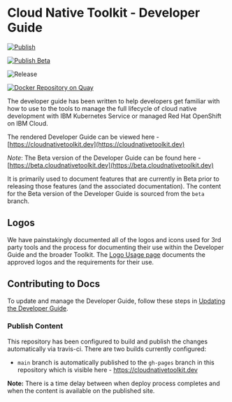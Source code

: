 # Cloud Native Toolkit - Developer Guide

[![Publish](https://github.com/cloud-native-toolkit/developer-guide/actions/workflows/publish.yaml/badge.svg)](https://github.com/cloud-native-toolkit/developer-guide/actions/workflows/publish.yaml)

[![Publish Beta](https://github.com/cloud-native-toolkit/developer-guide/actions/workflows/publish-beta.yaml/badge.svg)](https://github.com/cloud-native-toolkit/developer-guide/actions/workflows/publish-beta.yaml)

![Release](https://img.shields.io/github/v/release/cloud-native-toolkit/developer-guide)

[![Docker Repository on Quay](https://quay.io/repository/ibmgaragecloud/toolkit-guide/status "Docker Repository on Quay")](https://quay.io/repository/ibmgaragecloud/toolkit-guide)

The developer guide has been written to help developers get familiar with how to use to the tools to manage the full
lifecycle of cloud native development with IBM Kubernetes Service or managed Red Hat OpenShift on IBM Cloud.

The rendered Developer Guide can be viewed here - [https://cloudnativetoolkit.dev](https://cloudnativetoolkit.dev)

*Note*: The Beta version of the Developer Guide can be found here - [https://beta.cloudnativetoolkit.dev](https://beta.cloudnativetoolkit.dev)

It is primarily used to document features that are currently in Beta prior to releasing those features (and the associated documentation). The content for the Beta version of the Developer Guide is sourced from the `beta` branch.

## Logos

We have painstakingly documented all of the logos and icons used for 3rd party tools and the process for
documenting their use within the Developer Guide and the broader Toolkit. The [Logo Usage page](./docs/logos) documents
the approved logos and the requirements for their use.

## Contributing to Docs

To update and manage the Developer Guide, follow these steps in [Updating the Developer Guide](https://cloudnativetoolkit.dev/contribute/documentation/).

### Publish Content

This repository has been configured to build and publish the changes automatically via travis-ci. There are two builds currently configured:

- `main` branch is automatically published to the `gh-pages` branch in this repository which is visible here - https://cloudnativetoolkit.dev

**Note:** There is a time delay between when deploy process completes and when the
content is available on the published site.

